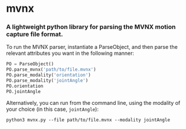 # mvnx

### A lightweight python library for parsing the MVNX motion capture file format.

To run the MVNX parser, instantiate a ParseObject, and then parse the relevant attributes you want in the following manner:

```python
PO = ParseObject()
PO.parse_mvnx('path/to/file.mvnx')
PO.parse_modality('orientation')
PO.parse_modality('jointAngle')
PO.orientation
PO.jointAngle
```

Alternatively, you can run from the command line, using the modality of your choice (in this case, `jointAngle`):

`python3 mvnx.py --file path/to/file.mvnx --modality jointAngle`

